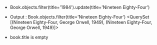 - Book.objects.filter(title='1984').update(title='Nineteen Eighty-Four')

- Output : Book.objects.filter(title='Nineteen Eighty-Four')
<QuerySet [(Nineteen 
Eighty-Four, George Orwell, 1949), (Nineteen Eighty-Four, George Orwell, 1949)]>

- book.title is empty